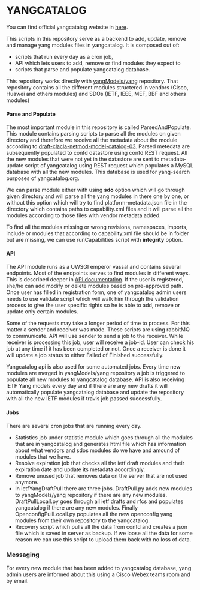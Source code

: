 YANGCATALOG
===========

You can find official yangcatalog website in [here](https://yangcatalog.org).

This scripts in this repository serve as a backend to add, update, remove and manage
yang modules files in yangcatalog. It is composed out of:
* scripts that run every day as a cron job, 
* API which lets users to add, remove or find modules they expect to 
* scripts that parse and populate yangcatalog database.

This repository works directly with [yangModels/yang](https://github.com/YangModels/yang)
repository. That repository contains all the different modules
structered in vendors (Cisco, Huawei and others modules) and SDOs
(IETF, IEEE, MEF, BBF and others modules)

#### Parse and Populate

The most important module in this repository is called ParsedAndPopulate.
This module contains parsing scripts to parse all the modules on given
directory and therefore we receive all the metadata about the module
according to [draft-clacla-netmod-model-catalog-03](https://tools.ietf.org/html/draft-clacla-netmod-model-catalog-03).
Parsed metedata are subsequently populated to confd datastore using
confd REST request. All the new modules that were not yet in the datastore
are sent to metadata-update script of yangcatalog using REST request
which populates a MySQL database with all the new modules. This database
is used for yang-search purposes of yangcatalog.org.

We can parse module either with using __sdo__ option which will go through
given directory and will parse all the yang modules in there one by one,
or without this option which will try to find platform-metadata.json file
in the directory which contains paths to capability.xml files and it
will parse all the modules according to those files with vendor metadata
added.

To find all the modules missing or wrong revisions, namespaces, imports,
include or modules that according to capability.xml file should be in
folder but are missing, we can use runCapabilities script with __integrity__
option.

#### API

The API module runs as a UWSGI emperor vassal and contains several endpoints. Most
of the endpoints serves to find modules in different ways. This is described
deeper in [API documentation](www.yangcatalog.org/doc). If the user is
registered, she/he can add modify or delete modules based on pre-approved path.
Once user has filled in registration form, one of yangcatalog admin users
needs to use validate script which will walk him through the validation
process to give the user specific rights so he is able to add, remove or
update only certain modules.

Some of the requests may take a longer period of time to process. For this
matter a sender and receiver was made. These scripts are using rabbitMQ
to communicate. API will use sender to send a job to the receiver. While
receiver is processing this job, user will receive a job-id. User can
check his job at any time if it has been completed or not. Once a receiver
is done it will update a job status to either Failed of Finished
successfully.

Yangcatalog api is also used for some automated jobs. Every time new
modules are merged in yangModels/yang repository a job is triggered to
populate all new modules to yangcatalog database. API is also receiving
IETF Yang models every day and if there are any new drafts it will
automatically populate yangcatalog database and update the repository
with all the new IETF modules if travis job passed successfully.

#### Jobs

There are several cron jobs that are running every day.
* Statistics job under statistic module which goes through all the
modules that are in yangcatalog and generates html file which has
information about what vendors and sdos modules do we have and amound of
modules that we have.
* Resolve expiration job that checks all the ietf draft modules
and their expiration date and update its metadata accordingly.
* Remove unused job that removes data on the server that are not used
anymore.
* In ietfYangDraftPull there are three jobs. DraftPull.py adds new modules
to yangModels/yang repository if there are any new modules. DraftPullLocall.py
goes through all ietf drafts and rfcs and populates yangcatalog if there
are any new modules. Finally OpenconfigPullLocall.py populates all the
new openconfig yang modules from their own repository to the yangcatalog.
* Recovery script which pulls all the data from confd and creates a json
file which is saved in server as backup. If we loose all the data for
some reason we can use this script to upload them back with no loss of
data.

### Messaging

For every new module that has been added to yangcatalog database, yang admin
users are informed about this using a Cisco Webex teams room and by email.


